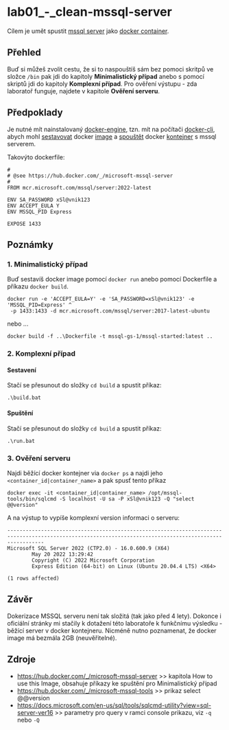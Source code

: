# lab01_-_clean-mssql-server
Cílem je umět spustit [mssql server](https://docs.microsoft.com/en-us/sql/linux/quickstart-install-connect-docker?view=sql-server-ver16&pivots=cs1-cmd) jako [docker container](https://docs.docker.com/get-started/overview/#containers). 

## Přehled
Buď si můžeš zvolit cestu, že si to naspouštíš sám bez pomoci skritpů ve složce ```/bin``` pak jdi do kapitoly **Minimalistický případ** anebo s pomocí skriptů jdi do kapitoly **Komplexní případ**. Pro ověření výstupu - zda laboratoř funguje, najdete v kapitole **Ověření serveru**.


## Předpoklady
Je nutné mít nainstalovaný [docker-engine](https://docs.docker.com/engine/install/), tzn. mít na počítači [docker-cli](https://docs.docker.com/engine/reference/commandline/cli/), abych mohl [sestavovat](https://docs.docker.com/engine/reference/commandline/build/) docker [image](https://docs.docker.com/get-started/overview/#images) a [spouštět](https://docs.docker.com/engine/reference/commandline/run/) docker [kontejner](https://docs.docker.com/get-started/overview/#containers) s mssql serverem.

Takovýto dockerfile:

```
#
# @see https://hub.docker.com/_/microsoft-mssql-server
#
FROM mcr.microsoft.com/mssql/server:2022-latest

ENV SA_PASSWORD xSl@vnik123
ENV ACCEPT_EULA Y
ENV MSSQL_PID Express

EXPOSE 1433
```

## Poznámky

### 1. Minimalistický případ
Buď sestavíš docker image pomocí ```docker run``` anebo pomocí Dockerfile a příkazu ```docker build```.

```
docker run -e 'ACCEPT_EULA=Y' -e 'SA_PASSWORD=xSl@vnik123' -e 'MSSQL_PID=Express' ^
 -p 1433:1433 -d mcr.microsoft.com/mssql/server:2017-latest-ubuntu
```
nebo ...

```
docker build -f ..\Dockerfile -t mssql-gs-1/mssql-started:latest ..
``` 

### 2. Komplexní případ

#### Sestavení

Stačí se přesunout do složky ```cd build``` a spustit příkaz:

```
.\build.bat
``` 

#### Spuštění

Stačí se přesunout do složky ```cd build``` a spustit příkaz:

```
.\run.bat
```

### 3. Ověření serveru

Najdi běžící docker kontejner via ```docker ps``` a najdi jeho ```<container_id|container_name>``` a pak spusť tento příkaz

```
docker exec -it <container_id|container_name> /opt/mssql-tools/bin/sqlcmd -S localhost -U sa -P xSl@vnik123 -Q "select @@version"
```

A na výstup to vypíše komplexní version informaci o serveru:

```
--------------------------------------------------------------------------------------------------------------------------------------------------------
Microsoft SQL Server 2022 (CTP2.0) - 16.0.600.9 (X64)
        May 20 2022 13:29:42
        Copyright (C) 2022 Microsoft Corporation
        Express Edition (64-bit) on Linux (Ubuntu 20.04.4 LTS) <X64>

(1 rows affected)
```



## Závěr
Dokerizace MSSQL serveru není tak složitá (tak jako před 4 lety). Dokonce i oficiální stránky mi stačily k dotažení této laboratoře k funkčnímu výsledku - běžící server v docker kontejneru. Nicméně nutno poznamenat, že docker image má bezmála 2GB (neuvěřitelné).

## Zdroje
* https://hub.docker.com/_/microsoft-mssql-server >> kapitola How to use this Image, obsahuje příkazy ke spuštění pro Minimalistický případ
* https://hub.docker.com/_/microsoft-mssql-tools >> prikaz select @@version
* https://docs.microsoft.com/en-us/sql/tools/sqlcmd-utility?view=sql-server-ver16 >> parametry pro query v ramci console prikazu, viz ```-q``` nebo  ```-Q```
